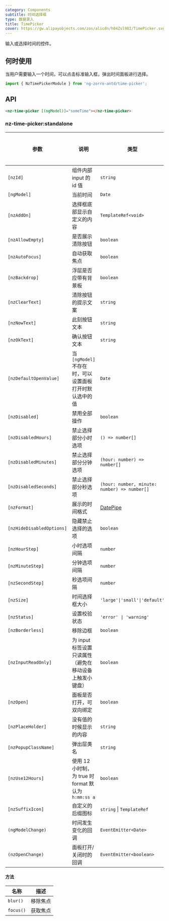 ```yaml
---
category: Components
subtitle: 时间选择框
type: 数据录入
title: TimePicker
cover: https://gw.alipayobjects.com/zos/alicdn/h04Zsl98I/TimePicker.svg
---
```


输入或选择时间的控件。

## 何时使用

当用户需要输入一个时间，可以点击标准输入框，弹出时间面板进行选择。

```ts
import { NzTimePickerModule } from 'ng-zorro-antd/time-picker';
```

## API

```html
<nz-time-picker [(ngModel)]="someTime"></nz-time-picker>
```

### nz-time-picker:standalone

| 参数                        | 说明                                       | 类型                                                  | 默认值          | 全局配置 |
|---------------------------|------------------------------------------|-----------------------------------------------------|--------------|------|
| `[nzId]`                  | 组件内部 input 的 id 值                        | `string`                                            | -            |
| `[ngModel]`               | 当前时间                                     | `Date`                                              | -            |
| `[nzAddOn]`               | 选择框底部显示自定义的内容                            | `TemplateRef<void>`                                 | -            |
| `[nzAllowEmpty]`          | 是否展示清除按钮                                 | `boolean`                                           | `true`       | ✅    |
| `[nzAutoFocus]`           | 自动获取焦点                                   | `boolean`                                           | `false`      |
| `[nzBackdrop]`            | 浮层是否应带有背景板                               | `boolean`                                           | `false`      |
| `[nzClearText]`           | 清除按钮的提示文案                                | `string`                                            | `'clear'`    | ✅    |
| `[nzNowText]`             | 此刻按钮文本                                   | `string`                                            | `"此刻"`       | ✅    |
| `[nzOkText]`              | 确认按钮文本                                   | `string`                                            | `"确定"`       | ✅    |
| `[nzDefaultOpenValue]`    | 当 `[ngModel]` 不存在时，可以设置面板打开时默认选中的值       | `Date`                                              | `new Date()` |
| `[nzDisabled]`            | 禁用全部操作                                   | `boolean`                                           | `false`      |
| `[nzDisabledHours]`       | 禁止选择部分小时选项                               | `() => number[]`                                    | -            |
| `[nzDisabledMinutes]`     | 禁止选择部分分钟选项                               | `(hour: number) => number[]`                        | -            |
| `[nzDisabledSeconds]`     | 禁止选择部分秒选项                                | `(hour: number, minute: number) => number[]`        | -            |
| `[nzFormat]`              | 展示的时间格式                                  | [DatePipe](https://angular.dev/api/common/DatePipe) | `"HH:mm:ss"` | ✅    |
| `[nzHideDisabledOptions]` | 隐藏禁止选择的选项                                | `boolean`                                           | `false`      |
| `[nzHourStep]`            | 小时选项间隔                                   | `number`                                            | `1`          | ✅    |
| `[nzMinuteStep]`          | 分钟选项间隔                                   | `number`                                            | `1`          | ✅    |
| `[nzSecondStep]`          | 秒选项间隔                                    | `number`                                            | `1`          | ✅    |
| `[nzSize]`                | 时间选择框大小                                  | `'large'\|'small'\|'default'`                       | `'default'`  |
| `[nzStatus]`              | 设置校验状态                                   | `'error' \| 'warning'`                              | -            |
| `[nzBorderless]`          | 移除边框                                     | `boolean`                                           | `false`      | -    |
| `[nzInputReadOnly]`       | 为 input 标签设置只读属性（避免在移动设备上触发小键盘）          | `boolean`                                           | `false`      | -    |
| `[nzOpen]`                | 面板是否打开，可双向绑定                             | `boolean`                                           | `false`      |
| `[nzPlaceHolder]`         | 没有值的时候显示的内容                              | `string`                                            | `"请选择时间"`    |
| `[nzPopupClassName]`      | 弹出层类名                                    | `string`                                            | `''`         | ✅    |
| `[nzUse12Hours]`          | 使用 12 小时制，为 true 时 format 默认为`h:mm:ss a` | `boolean`                                           | `false`      | ✅    |
| `[nzSuffixIcon]`          | 自定义的后缀图标                                 | `string` \| `TemplateRef`                           | -            | ✅    |
| `(ngModelChange)`         | 时间发生变化的回调                                | `EventEmitter<Date>`                                | -            |
| `(nzOpenChange)`          | 面板打开/关闭时的回调                              | `EventEmitter<boolean>`                             | -            |

#### 方法

| 名称        | 描述   |
|-----------|------|
| `blur()`  | 移除焦点 |
| `focus()` | 获取焦点 |
